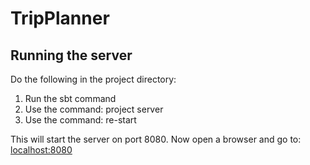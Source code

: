 # TripPlanner

## Running the server

Do the following in the project directory:
1. Run the sbt command
2. Use the command: project server
3. Use the command: re-start

This will start the server on port 8080. Now open a browser and go to:
[localhost:8080](localhost:8080)
